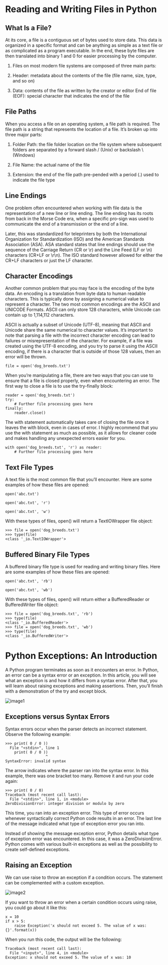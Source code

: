 # Reading and Writing Files in Python

## What Is a File?

At its core, a file is a contiguous set of bytes used to store data. This data is organized in a specific format and can be anything as simple as a text file or as complicated as a program executable. In the end, these byte files are then translated into binary 1 and 0 for easier processing by the computer.

1. Files on most modern file systems are composed of three main parts:

2. Header: metadata about the contents of the file (file name, size, type, and so on)

3. Data: contents of the file as written by the creator or editor
   End of file (EOF): special character that indicates the end of the file

## File Paths

When you access a file on an operating system, a file path is required. The file path is a string that represents the location of a file. It’s broken up into three major parts:

1. Folder Path: the file folder location on the file system where subsequent folders are separated by a forward slash / (Unix) or backslash \ (Windows)

2. File Name: the actual name of the file

3. Extension: the end of the file path pre-pended with a period (.) used to indicate the file type



## Line Endings

One problem often encountered when working with file data is the representation of a new line or line ending. The line ending has its roots from back in the Morse Code era, when a specific pro-sign was used to communicate the end of a transmission or the end of a line.

Later, this was standardized for teleprinters by both the International Organization for Standardization (ISO) and the American Standards Association (ASA). ASA standard states that line endings should use the sequence of the Carriage Return (CR or \r) and the Line Feed (LF or \n) characters (CR+LF or \r\n). The ISO standard however allowed for either the CR+LF characters or just the LF character.


## Character Encodings

Another common problem that you may face is the encoding of the byte data. An encoding is a translation from byte data to human readable characters. This is typically done by assigning a numerical value to represent a character. The two most common encodings are the ASCII and UNICODE Formats. ASCII can only store 128 characters, while Unicode can contain up to 1,114,112 characters.

ASCII is actually a subset of Unicode (UTF-8), meaning that ASCII and Unicode share the same numerical to character values. It’s important to note that parsing a file with the incorrect character encoding can lead to failures or misrepresentation of the character. For example, if a file was created using the UTF-8 encoding, and you try to parse it using the ASCII encoding, if there is a character that is outside of those 128 values, then an error will be thrown.

``` file = open('dog_breeds.txt') ```

When you’re manipulating a file, there are two ways that you can use to ensure that a file is closed properly, even when encountering an error. The first way to close a file is to use the try-finally block:

```
reader = open('dog_breeds.txt')
try:
    # Further file processing goes here
finally:
    reader.close()
```

The with statement automatically takes care of closing the file once it leaves the with block, even in cases of error. I highly recommend that you use the with statement as much as possible, as it allows for cleaner code and makes handling any unexpected errors easier for you.

```
with open('dog_breeds.txt', 'r') as reader:
    # Further file processing goes here
```

## Text File Types

A text file is the most common file that you’ll encounter. Here are some examples of how these files are opened:

```
open('abc.txt')

open('abc.txt', 'r')

open('abc.txt', 'w')
```

With these types of files, open() will return a TextIOWrapper file object:

```
>>> file = open('dog_breeds.txt')
>>> type(file)
<class '_io.TextIOWrapper'>
```

## Buffered Binary File Types

A buffered binary file type is used for reading and writing binary files. Here are some examples of how these files are opened:

```
open('abc.txt', 'rb')

open('abc.txt', 'wb')
```

With these types of files, open() will return either a BufferedReader or BufferedWriter file object:

```
>>> file = open('dog_breeds.txt', 'rb')
>>> type(file)
<class '_io.BufferedReader'>
>>> file = open('dog_breeds.txt', 'wb')
>>> type(file)
<class '_io.BufferedWriter'>
```



# Python Exceptions: An Introduction


A Python program terminates as soon as it encounters an error. In Python, an error can be a syntax error or an exception. In this article, you will see what an exception is and how it differs from a syntax error. After that, you will learn about raising exceptions and making assertions. Then, you’ll finish with a demonstration of the try and except block.

![image1](https://files.realpython.com/media/intro.8915db1758d8.png)

## Exceptions versus Syntax Errors

Syntax errors occur when the parser detects an incorrect statement. Observe the following example:

```
>>> print( 0 / 0 ))
  File "<stdin>", line 1
    print( 0 / 0 ))
                  ^
SyntaxError: invalid syntax
```

The arrow indicates where the parser ran into the syntax error. In this example, there was one bracket too many. Remove it and run your code again:

```
>>> print( 0 / 0)
Traceback (most recent call last):
  File "<stdin>", line 1, in <module>
ZeroDivisionError: integer division or modulo by zero
```

This time, you ran into an exception error. This type of error occurs whenever syntactically correct Python code results in an error. The last line of the message indicated what type of exception error you ran into.

Instead of showing the message exception error, Python details what type of exception error was encountered. In this case, it was a ZeroDivisionError. Python comes with various built-in exceptions as well as the possibility to create self-defined exceptions.



## Raising an Exception

We can use raise to throw an exception if a condition occurs. The statement can be complemented with a custom exception.

![image2](https://files.realpython.com/media/raise.3931e8819e08.png)

If you want to throw an error when a certain condition occurs using raise, you could go about it like this:

```
x = 10
if x > 5:
    raise Exception('x should not exceed 5. The value of x was: {}'.format(x))
```

When you run this code, the output will be the following:

```
Traceback (most recent call last):
  File "<input>", line 4, in <module>
Exception: x should not exceed 5. The value of x was: 10
```

